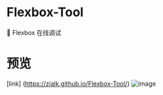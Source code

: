 # Flexbox-Tool
🔧 Flexbox 在线调试

# 预览
[link] (https://zjalk.github.io/Flexbox-Tool/)
![image](https://github.com/zjalk/Flexbox-Tool/blob/master/imgs/bj.jpg)
